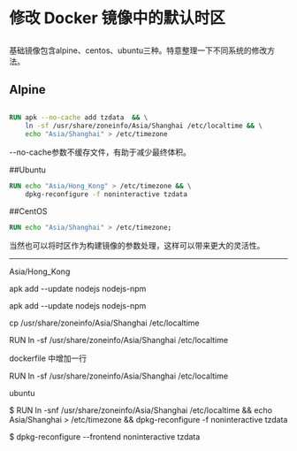 # 修改 Docker 镜像中的默认时区

## 
 基础镜像包含alpine、centos、ubuntu三种。特意整理一下不同系统的修改方法。

## Alpine
``` Dockerfile

RUN apk --no-cache add tzdata  && \
    ln -sf /usr/share/zoneinfo/Asia/Shanghai /etc/localtime && \
    echo "Asia/Shanghai" > /etc/timezone 
```

--no-cache参数不缓存文件，有助于减少最终体积。

##Ubuntu
``` Dockerfile
RUN echo "Asia/Hong_Kong" > /etc/timezone && \
    dpkg-reconfigure -f noninteractive tzdata
```

##CentOS

``` Dockerfile
RUN echo "Asia/Shanghai" > /etc/timezone;
```

当然也可以将时区作为构建镜像的参数处理，这样可以带来更大的灵活性。

-----
Asia/Hong_Kong


apk add --update nodejs nodejs-npm


apk add --update nodejs nodejs-npm


cp /usr/share/zoneinfo/Asia/Shanghai  /etc/localtime


  RUN ln -sf /usr/share/zoneinfo/Asia/Shanghai /etc/localtime 
  
  dockerfile 中增加一行
  
  RUN ln -sf /usr/share/zoneinfo/Asia/Shanghai /etc/localtime 
  
  ubuntu 
  
$ RUN ln -snf /usr/share/zoneinfo/Asia/Shanghai /etc/localtime && echo Asia/Shanghai > /etc/timezone && dpkg-reconfigure -f noninteractive tzdata

$ dpkg-reconfigure --frontend noninteractive tzdata
  
